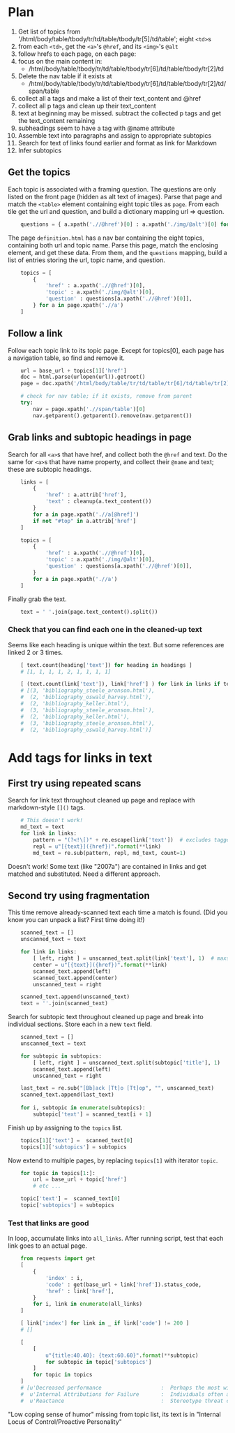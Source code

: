# Plan

1. Get list of topics from '/html/body/table/tbody/tr/td/table/tbody/tr[5]/td/table'; eight `<td>`s
2. from each `<td>`, get the `<a>`'s `@href`, and its `<img>`'s `@alt`
3. follow hrefs to each page, on each page:
4. focus on the main content in: 
    - /html/body/table/tbody/tr/td/table/tbody/tr[6]/td/table/tbody/tr[2]/td
4. Delete the nav table if it exists at 
    - /html/body/table/tbody/tr/td/table/tbody/tr[6]/td/table/tbody/tr[2]/td/span/table
5. collect all a tags and make a list of their text_content and @href
6. collect all p tags and clean up their text_content
7. text at beginning may be missed. subtract the collected p tags and get the text_content remaining
8. subheadings seem to have a tag with @name attribute
9. Assemble text into paragraphs and assign to appropriate subtopics
10. Search for text of links found earlier and format as link for Markdown
11. Infer subtopics

## Get the topics

Each topic is associated with a framing question. The questions are only listed on the front page (hidden as alt text of images). Parse that page and match the `<table>` element containing eight topic tiles as `page`. From each tile get the url and question, and build a dictionary mapping url => question.

```python
    questions = { a.xpath('.//@href')[0] : a.xpath('./img/@alt')[0] for a in page.xpath('.//a') }
```

The page `definition.html` has a nav bar containing the eight topics, containing both url and topic name. Parse this page, match the enclosing element, and get these data. From them, and the `questions` mapping, build a list of entries storing the url, topic name, and question.

```python
    topics = [ 
        { 
            'href' : a.xpath('.//@href')[0],
            'topic' : a.xpath('./img/@alt')[0],
            'question' : questions[a.xpath('.//@href')[0]],
        } for a in page.xpath('.//a') 
    ]
```

## Follow a link

Follow each topic link to its topic page. Except for topics[0], each page has a navigation table, so find and remove it.

```python
    url = base_url + topics[1]['href']
    doc = html.parse(urlopen(url)).getroot()
    page = doc.xpath('/html/body/table/tr/td/table/tr[6]/td/table/tr[2]/td')[0]

    # check for nav table; if it exists, remove from parent
    try:
        nav = page.xpath('.//span/table')[0]
        nav.getparent().getparent().remove(nav.getparent())
```

## Grab links and subtopic headings in page

Search for all `<a>`s that have href, and collect both the `@href` and text. Do the same for `<a>`s that have name property, and collect their `@name` and text; these are subtopic headings.

```python
    links = [ 
        {
            'href' : a.attrib['href'], 
            'text' : cleanup(a.text_content())
        } 
        for a in page.xpath('.//a[@href]') 
        if not "#top" in a.attrib['href']
    ]

    topics = [ 
        { 
            'href' : a.xpath('.//@href')[0],
            'topic' : a.xpath('./img/@alt')[0],
            'question' : questions[a.xpath('.//@href')[0]],
        } 
        for a in page.xpath('.//a') 
    ]

```

Finally grab the text.

```python
    text = ' '.join(page.text_content().split())
```

### Check that you can find each one in the cleaned-up text

Seems like each heading is unique within the text. But some references are linked 2 or 3 times.

```python
    [ text.count(heading['text']) for heading in headings ]
    # [1, 1, 1, 1, 2, 1, 1, 1, 1]

    [ (text.count(link['text']), link['href'] ) for link in links if text.count(link['text']) > 1 ]
    # [(3, 'bibliography_steele_aronson.html'),
    #  (2, 'bibliography_oswald_harvey.html'),
    #  (2, 'bibliography_keller.html'),
    #  (3, 'bibliography_steele_aronson.html'),
    #  (2, 'bibliography_keller.html'),
    #  (3, 'bibliography_steele_aronson.html'),
    #  (2, 'bibliography_oswald_harvey.html')]    
```

# Add tags for links in text

## First try using repeated scans

Search for link text throughout cleaned up page and replace with markdown-style `[]()` tags.

```python
    # This doesn't work!
    md_text = text
    for link in links:
        pattern = "(?<!\[)" + re.escape(link['text'])  # excludes tagged text from match
        repl = u"[{text}]({href})".format(**link)
        md_text = re.sub(pattern, repl, md_text, count=1)
```

Doesn't work! Some text (like "2007a") are contained in links and get matched and substituted. Need a different approach.

## Second try using fragmentation

This time remove already-scanned text each time a match is found. (Did you know you can unpack a list? First time doing it!)

```python
    scanned_text = []
    unscanned_text = text

    for link in links:
        [ left, right ] = unscanned_text.split(link['text'], 1)  # maxsplit = 1
        center = u"[{text}]({href})".format(**link)
        scanned_text.append(left)
        scanned_text.append(center)
        unscanned_text = right

    scanned_text.append(unscanned_text)
    text = ''.join(scanned_text)
```

Search for subtopic text throughout cleaned up page and break into individual sections. Store each in a new `text` field.

```python
    scanned_text = []
    unscanned_text = text

    for subtopic in subtopics:
        [ left, right ] = unscanned_text.split(subtopic['title'], 1)
        scanned_text.append(left)
        unscanned_text = right

    last_text = re.sub("[Bb]ack [Tt]o [Tt]op", "", unscanned_text)
    scanned_text.append(last_text)
    
    for i, subtopic in enumerate(subtopics):
        subtopic['text'] = scanned_text[i + 1]
```

Finish up by assigning to the `topics` list.

```python
    topics[1]['text'] =  scanned_text[0]
    topics[1]['subtopics'] = subtopics
```

Now extend to multiple pages, by replacing `topics[1]` with iterator `topic`.

```python
    for topic in topics[1:]:
        url = base_url + topic['href']
        # etc ...

    topic['text'] =  scanned_text[0]
    topic['subtopics'] = subtopics
```

### Test that links are good

In loop, accumulate links into `all_links`. After running script, test that each link goes to an actual page.

```python
    from requests import get
    [
        {
            'index' : i,
            'code' : get(base_url + link['href']).status_code,
            'href' : link['href'],
        }
        for i, link in enumerate(all_links)
    ]

    [ link['index'] for link in _ if link['code'] != 200 ]
    # []
```

```python
    [ 
        [ 
            u"{title:40.40}: {text:60.60}".format(**subtopic) 
            for subtopic in topic['subtopics'] 
        ] 
        for topic in topics
    ]
    # [u'Decreased performance                   :  Perhaps the most widely known consequence of stereotype thr',
    #  u'Internal Attributions for Failure       :  Individuals often attempt to identify what factors are resp',
    #  u'Reactance                               :  Stereotype threat can produce the opposite effects, actuall',    
```

 "Low coping sense of humor" missing from topic list, its text is in "Internal Locus of Control/Proactive Personality"

